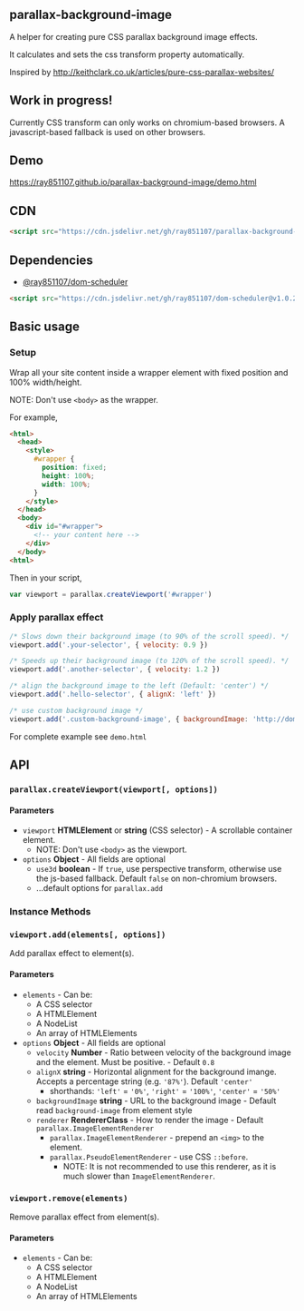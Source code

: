 ## parallax-background-image
A helper for creating pure CSS parallax background image effects.

It calculates and sets the css transform property automatically.


Inspired by <http://keithclark.co.uk/articles/pure-css-parallax-websites/>

## Work in progress!
Currently CSS transform can only works on chromium-based browsers. A javascript-based fallback is used on other browsers.

## Demo
<https://ray851107.github.io/parallax-background-image/demo.html>


## CDN
```html
<script src="https://cdn.jsdelivr.net/gh/ray851107/parallax-background-image@v2.0.1/parallax-background-image.min.js"></script>
```

## Dependencies
* [@ray851107/dom-scheduler](https://github.com/ray851107/dom-scheduler)
```html
<script src="https://cdn.jsdelivr.net/gh/ray851107/dom-scheduler@v1.0.2/dom-scheduler.min.js"></script>
```

## Basic usage

### Setup
Wrap all your site content inside a wrapper element with fixed position and 100% width/height.

NOTE: Don't use `<body>` as the wrapper.

For example,
```html
<html>
  <head>
    <style>
      #wrapper {
        position: fixed;
        height: 100%;
        width: 100%;
      }
    </style>
  </head>
  <body>
    <div id="#wrapper">
      <!-- your content here -->
    </div>
  </body>
<html>
```

Then in your script,
```javascript
var viewport = parallax.createViewport('#wrapper')
```

### Apply parallax effect
```javascript
/* Slows down their background image (to 90% of the scroll speed). */
viewport.add('.your-selector', { velocity: 0.9 })

/* Speeds up their background image (to 120% of the scroll speed). */
viewport.add('.another-selector', { velocity: 1.2 })

/* align the background image to the left (Default: 'center') */
viewport.add('.hello-selector', { alignX: 'left' })

/* use custom background image */
viewport.add('.custom-background-image', { backgroundImage: 'http://domain/xxx.jpg' })
```
For complete example see `demo.html`


## API

### `parallax.createViewport(viewport[, options])`

#### Parameters
* `viewport` **HTMLElement** or **string** (CSS selector) - A scrollable container element.
  * NOTE: Don't use `<body>` as the viewport.
* `options` **Object** - All fields are optional
  * `use3d` **boolean** - If `true`, use perspective transform, otherwise use the js-based fallback. Default `false` on non-chromium browsers.
  * ...default options for `parallax.add`

### Instance Methods

### `viewport.add(elements[, options])`

Add parallax effect to element(s).

#### Parameters
* `elements` - Can be:
  * A CSS selector
  * A HTMLElement
  * A NodeList
  * An array of HTMLElements
* `options` **Object** - All fields are optional
  * `velocity` **Number** - Ratio between velocity of the background image and the element. Must be positive. - Default `0.8`
  * `alignX` **string** - Horizontal alignment for the background imange. Accepts a percentage string (e.g. `'87%'`). Default `'center'`
    * shorthands: `'left'` = `'0%'`, `'right'` = `'100%'`, `'center'` = `'50%'`
  * `backgroundImage` **string** - URL to the background image - Default read `background-image` from element style
  * `renderer` **RendererClass** - How to render the image - Default `parallax.ImageElementRenderer`
    * `parallax.ImageElementRenderer`  - prepend an `<img>` to the element.
    * `parallax.PseudoElementRenderer` - use CSS `::before`.
      * NOTE: It is not recommended to use this renderer, as it is much slower than `ImageElementRenderer`.

### `viewport.remove(elements)`

Remove parallax effect from element(s).

#### Parameters
* `elements` - Can be:
  * A CSS selector
  * A HTMLElement
  * A NodeList
  * An array of HTMLElements
